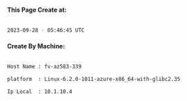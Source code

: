 
   
#### This Page Create at:

```bash

2023-09-28 - 05:46:45 UTC

```

#### Create By Machine:

```bash

Host Name : fv-az583-339

platform  : Linux-6.2.0-1011-azure-x86_64-with-glibc2.35

Ip Local  : 10.1.10.4

```

